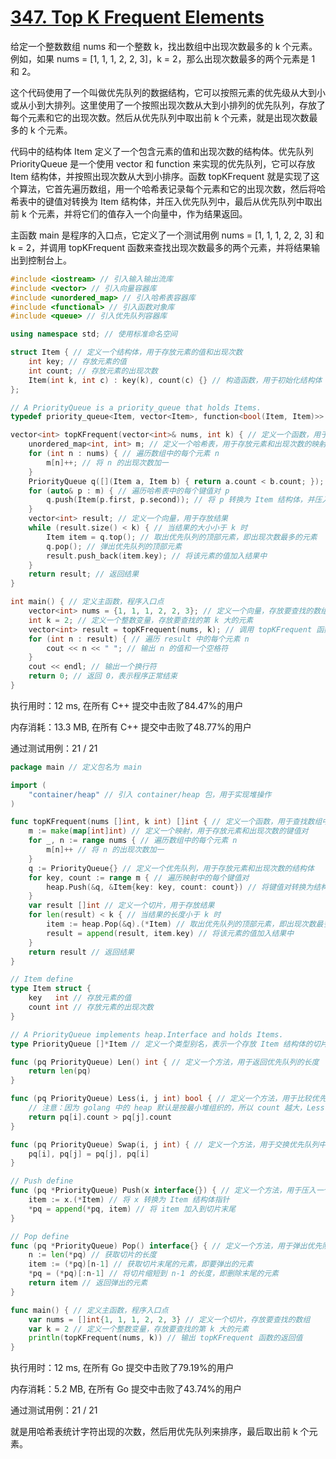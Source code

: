 # [347. Top K Frequent Elements](https://leetcode.com/problems/top-k-frequent-elements/)

给定一个整数数组 nums 和一个整数 k，找出数组中出现次数最多的 k 个元素。例如，如果 nums = [1, 1, 1, 2, 2, 3]，k = 2，那么出现次数最多的两个元素是 1 和 2。

这个代码使用了一个叫做优先队列的数据结构，它可以按照元素的优先级从大到小或从小到大排列。这里使用了一个按照出现次数从大到小排列的优先队列，存放了每个元素和它的出现次数。然后从优先队列中取出前 k 个元素，就是出现次数最多的 k 个元素。

代码中的结构体 Item 定义了一个包含元素的值和出现次数的结构体。优先队列 PriorityQueue 是一个使用 vector 和 function 来实现的优先队列，它可以存放 Item 结构体，并按照出现次数从大到小排序。函数 topKFrequent 就是实现了这个算法，它首先遍历数组，用一个哈希表记录每个元素和它的出现次数，然后将哈希表中的键值对转换为 Item 结构体，并压入优先队列中，最后从优先队列中取出前 k 个元素，并将它们的值存入一个向量中，作为结果返回。

主函数 main 是程序的入口点，它定义了一个测试用例 nums = [1, 1, 1, 2, 2, 3] 和 k = 2，并调用 topKFrequent 函数来查找出现次数最多的两个元素，并将结果输出到控制台上。

```c++
#include <iostream> // 引入输入输出流库
#include <vector> // 引入向量容器库
#include <unordered_map> // 引入哈希表容器库
#include <functional> // 引入函数对象库
#include <queue> // 引入优先队列容器库

using namespace std; // 使用标准命名空间

struct Item { // 定义一个结构体，用于存放元素的值和出现次数
    int key; // 存放元素的值
    int count; // 存放元素的出现次数
    Item(int k, int c) : key(k), count(c) {} // 构造函数，用于初始化结构体
};

// A PriorityQueue is a priority_queue that holds Items.
typedef priority_queue<Item, vector<Item>, function<bool(Item, Item)>> PriorityQueue; // 定义一个类型别名，表示一个存放 Item 结构体的优先队列，使用 vector 和 function 来实现

vector<int> topKFrequent(vector<int>& nums, int k) { // 定义一个函数，用于查找数组中出现次数最多的 k 个元素，并返回一个向量
    unordered_map<int, int> m; // 定义一个哈希表，用于存放元素和出现次数的映射
    for (int n : nums) { // 遍历数组中的每个元素 n
        m[n]++; // 将 n 的出现次数加一
    }
    PriorityQueue q([](Item a, Item b) { return a.count < b.count; }); // 定义一个优先队列，按照出现次数从大到小排序，使用 lambda 表达式来定义比较函数
    for (auto& p : m) { // 遍历哈希表中的每个键值对 p
        q.push(Item(p.first, p.second)); // 将 p 转换为 Item 结构体，并压入优先队列中
    }
    vector<int> result; // 定义一个向量，用于存放结果
    while (result.size() < k) { // 当结果的大小小于 k 时
        Item item = q.top(); // 取出优先队列的顶部元素，即出现次数最多的元素
        q.pop(); // 弹出优先队列的顶部元素
        result.push_back(item.key); // 将该元素的值加入结果中
    }
    return result; // 返回结果
}

int main() { // 定义主函数，程序入口点
    vector<int> nums = {1, 1, 1, 2, 2, 3}; // 定义一个向量，存放要查找的数组
    int k = 2; // 定义一个整数变量，存放要查找的第 k 大的元素
    vector<int> result = topKFrequent(nums, k); // 调用 topKFrequent 函数来查找出现次数最多的两个元素，并将其值赋给 result 变量
    for (int n : result) { // 遍历 result 中的每个元素 n
        cout << n << " "; // 输出 n 的值和一个空格符
    }
    cout << endl; // 输出一个换行符
    return 0; // 返回 0，表示程序正常结束
}
```
执行用时：12 ms, 在所有 C++ 提交中击败了84.47%的用户

内存消耗：13.3 MB, 在所有 C++ 提交中击败了48.77%的用户

通过测试用例：21 / 21


```go
package main // 定义包名为 main

import (
	"container/heap" // 引入 container/heap 包，用于实现堆操作
)

func topKFrequent(nums []int, k int) []int { // 定义一个函数，用于查找数组中出现次数最多的 k 个元素，并返回一个切片
	m := make(map[int]int) // 定义一个映射，用于存放元素和出现次数的键值对
	for _, n := range nums { // 遍历数组中的每个元素 n
		m[n]++ // 将 n 的出现次数加一
	}
	q := PriorityQueue{} // 定义一个优先队列，用于存放元素和出现次数的结构体
	for key, count := range m { // 遍历映射中的每个键值对
		heap.Push(&q, &Item{key: key, count: count}) // 将键值对转换为结构体，并压入优先队列中
	}
	var result []int // 定义一个切片，用于存放结果
	for len(result) < k { // 当结果的长度小于 k 时
		item := heap.Pop(&q).(*Item) // 取出优先队列的顶部元素，即出现次数最多的元素
		result = append(result, item.key) // 将该元素的值加入结果中
	}
	return result // 返回结果
}

// Item define
type Item struct {
	key   int // 存放元素的值
	count int // 存放元素的出现次数
}

// A PriorityQueue implements heap.Interface and holds Items.
type PriorityQueue []*Item // 定义一个类型别名，表示一个存放 Item 结构体的切片，实现了 heap.Interface 接口

func (pq PriorityQueue) Len() int { // 定义一个方法，用于返回优先队列的长度
	return len(pq)
}

func (pq PriorityQueue) Less(i, j int) bool { // 定义一个方法，用于比较优先队列中两个元素的优先级
	// 注意：因为 golang 中的 heap 默认是按最小堆组织的，所以 count 越大，Less() 越小，越靠近堆顶。这里采用 >，变为最大堆
	return pq[i].count > pq[j].count
}

func (pq PriorityQueue) Swap(i, j int) { // 定义一个方法，用于交换优先队列中两个元素的位置
	pq[i], pq[j] = pq[j], pq[i]
}

// Push define
func (pq *PriorityQueue) Push(x interface{}) { // 定义一个方法，用于压入一个元素到优先队列中
	item := x.(*Item) // 将 x 转换为 Item 结构体指针
	*pq = append(*pq, item) // 将 item 加入到切片末尾
}

// Pop define
func (pq *PriorityQueue) Pop() interface{} { // 定义一个方法，用于弹出优先队列中的顶部元素，并返回其值
	n := len(*pq) // 获取切片的长度
	item := (*pq)[n-1] // 获取切片末尾的元素，即要弹出的元素
	*pq = (*pq)[:n-1] // 将切片缩短到 n-1 的长度，即删除末尾的元素
	return item // 返回弹出的元素
}

func main() { // 定义主函数，程序入口点
	var nums = []int{1, 1, 1, 2, 2, 3} // 定义一个切片，存放要查找的数组
	var k = 2 // 定义一个整数变量，存放要查找的第 k 大的元素
	println(topKFrequent(nums, k)) // 输出 topKFrequent 函数的返回值
}
```

执行用时：12 ms, 在所有 Go 提交中击败了79.19%的用户

内存消耗：5.2 MB, 在所有 Go 提交中击败了43.74%的用户

通过测试用例：21 / 21

就是用哈希表统计字符出现的次数，然后用优先队列来排序，最后取出前 k 个元素。

